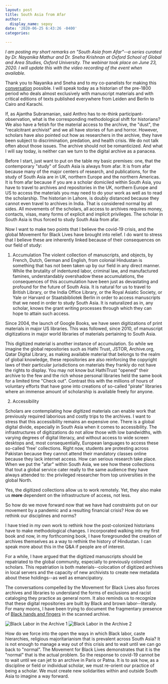 ```yaml
---
layout: post
title: South Asia from Afar
author:
  display_name: sepoy
date: '2020-06-25 6:43:26 -0400'
categories:

---
```

*I am posting my short remarks on "South Asia from Afar"--a series curated by Dr. Nayanika Mathur and Dr. Sneha Krishnan at Oxford School of Global and Area Studies, Oxford University. The webinar took place on June 23, 2020. I will update this with the video recording of the event when available.*

Thank you to Nayanika and Sneha and to my co-panelists for making this [conversation](https://www.area-studies.ox.ac.uk/event/south-asia-from-afar) possible. I will speak today as a historian of the pre-1800 period who deals almost exclusively with manuscript materials and with critical editions of texts published everywhere from Leiden and Berlin to Cairo and Karachi.

If, as Ajantha Subramanian, said Anthro has to re-think participant-observation, what is the corresponding methodological shift for historians? We also have a fetish for the material access to the archive, the "dust", the "recalcitrant archivist" and we all have stories of fun and horror. However, scholars have also pointed out how as researchers in the archive, they have been subject to discrimination, predation, and health crisis. We do not talk often about those issues. The archive should not be romanticized. And what I will say today, is neither can we turn to the digital archive as a panacea.

Before I start, just want to put on the table my basic premises: one, that the contemporary "study" of South Asia is always from afar. It is from afar because many of the major centers of research, and publications, for the study of South Asia are in UK, northern Europe and the northern Americas. It is from afar because if you are a scholar domiciled within South Asia, you have to travel to archives and repositories in the UK, northern Europe and US to access the materials you may need to do your work as well as to read the scholarship. The historian in Lahore, is doubly distanced because they cannot even travel to archives in India. That is considered normal by all sides. All movements of the scholars, all access to archives requires money, contacts, visas, many forms of explicit and implicit privileges. The scholar in South Asia is thus forced to study South Asia from afar.

Now I want to make two points that I believe the covid-19 crisis, and the global Movement for Black Lives have brought into relief. I do want to stress that I believe these are inherently linked because of their consequences on our field of study:

1. Accumulation
The violent collection of manuscripts, and objects, by French, Dutch, German and English, from colonial Hindustan is something that has not been taken up by our field in any direct manner. While the brutality of indentured labor, criminal law, and manufactured famines, understandably overshadow these accumulations, the consequences of this accumulation have been just as devastating and profound for the future of South Asia. It is natural for us to travel to British Library, or the India Office Library, or the Royal Asiatic Society, or Yale or Harvard or Staatsbibliotek Berlin in order to access manuscripts that we need in order to study South Asia. It is naturalized as in, any scholar, knows the grant writing processes through which they can hope to attain such access.

Since 2004, the launch of Google Books, we have seen digitizations of print materials in major US libraries. This was followed, since 2010, of manuscript digitizations in major world libraries of materials pertaining to South Asia.

This digitized material is another instance of accumulation. So while we imagine the global repositories such as Hathi Trust, JSTOR, Archive.org, Qatar Digital Library, as making available material that belongs to the realm of global knowledge, these repositories are also reinforcing the copyright laws of their particular jurisdictions on materials they frankly do not have the rights to display. You may not know but HathiTrust "opened" their archive to the few and the rich whose personal libraries held the same book for a limited time "Check out". Contrast this with the millions of hours of voluntary efforts that have gone into creations of so-called "pirate" libraries where an immense amount of scholarship is available freely for anyone.

2. Accessibility

Scholars are contemplating how digitized materials can enable work that previously required laborious and costly trips to the archives. I want to stress that this accessibility remains an expensive one. There is a global digital divide, especially in South Asia when it comes to accessibility. The infrastructures of digitizations do not allow those with low bandwidths, with varying degrees of digital literacy, and without access to wide screen desktops and, most consequentially, European languages to access these so-called 'free' collections. Right now, students are protesting across Pakistan because they cannot attend their mandatory classes online because they lack internet access. How can serious research take place. When we put the "afar" within South Asia, we see how these collections that tout a global service cater really to the same audience they have always attended to: the privileged researcher from top universities in the global North.

Yes, the digitized collections allow us to work remotely. Yet, they also make us **more** dependent on the infrastructure of access, not less.

So how do we move forward now that we have had constraints put on our movement by a pandemic and a resulting financial crisis? How do we rethink our disciplines and norms?

I have tried in my own work to rethink how the post-colonized historians have to make methodological changes. I incorporated walking into my first book and now, in my forthcoming book, I have foregrounded the creation of archives themselves as a way to rethink the history of Hindustan. I can speak more about this in the Q&A if people are of interest.

For a while, I have argued that the digitized manuscripts should be repatriated to the global community, especially to previously colonized scholars. This repatriation is both materials--colocation of digitized archives in local servers and the capacity of new archivists to create new metadata about these holdings--as well as emancipatory.

The conversations compelled by the Movement for Black Lives also forces archives and libraries to understand the forms of exclusions and racist cataloging they practice as general norm. It also reminds us to recognize that these digital repositories are built by Black and brown labor--literally. For many moons, I have been trying to document the fragmentary presence of [Black hands and fingers](https://twitter.com/sepoy/status/897499848873623552) in the scanned archive.

![Black Labor in the Archive 1]({{site.baseurl}}/img/uploads/2020/Blacklabor1.jpeg)
![Black Labor in the Archive 2]({{site.baseurl}}/img/uploads/2020/Blacklabor2.jpeg)

How do we force into the open the ways in which Black labor, caste hierarchies, religious majoritarianism that is prevalent across South Asia? It is not enough to manage a way out of this crisis and to wait until we can go back to "normal". The Movement for Black Lives demonstrates that it is the "normal" that is the actual problem. So the response to covid-19 cannot be to wait until we can jet to an archive in Paris or Patna. It is to ask how, as a discipline or field or individual scholar, we must re-orient our practice of being a scholar. We must create new solidarities within and outside South Asia to imagine a way forward.
